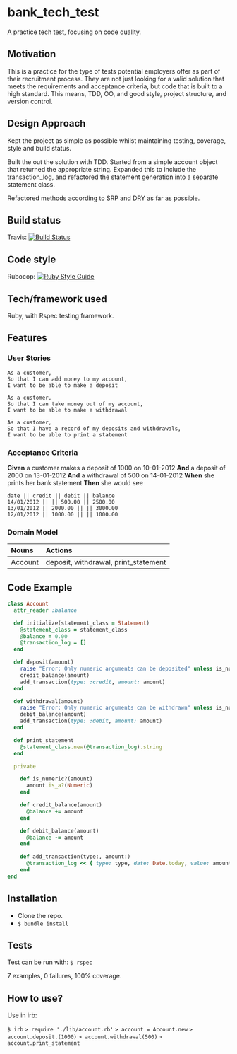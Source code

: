 # bank_tech_test
A practice tech test, focusing on code quality.

## Motivation
This is a practice for the type of tests potential employers offer as part of their recruitment process. They are not just looking for a valid solution that meets the requirements and acceptance criteria, but code that is built to a high standard. This means, TDD, OO, and good style, project structure, and version control.

## Design Approach
Kept the project as simple as possible whilst maintaining testing, coverage, style and build status.

Built the out the solution with TDD. Started from a simple account object that returned the appropriate string. Expanded this to include the transaction_log, and refactored the statement generation into a separate statement class.

Refactored methods according to SRP and DRY as far as possible.

## Build status

Travis: [![Build Status](https://travis-ci.com/chriswhitehouse/bank_tech_test.svg?branch=main)](https://travis-ci.com/chriswhitehouse/bank_tech_test)

## Code style

Rubocop: [![Ruby Style Guide](https://img.shields.io/badge/code_style-rubocop-brightgreen.svg)](https://github.com/rubocop-hq/rubocop)

## Tech/framework used
Ruby, with Rspec testing framework.

## Features
### User Stories

```
As a customer,
So that I can add money to my account,
I want to be able to make a deposit
```
```
As a customer,
So that I can take money out of my account,
I want to be able to make a withdrawal
```
```
As a customer,
So that I have a record of my deposits and withdrawals,
I want to be able to print a statement
```

### Acceptance Criteria

**Given** a customer makes a deposit of 1000 on 10-01-2012
**And** a deposit of 2000 on 13-01-2012
**And** a withdrawal of 500 on 14-01-2012
**When** she prints her bank statement
**Then** she would see

```
date || credit || debit || balance
14/01/2012 || || 500.00 || 2500.00
13/01/2012 || 2000.00 || || 3000.00
12/01/2012 || 1000.00 || || 1000.00
```

### Domain Model
| Nouns     | Actions     |
| :------------- | :------------- |
| Account     | deposit, withdrawal, print_statement       |


## Code Example
```Ruby
class Account
  attr_reader :balance

  def initialize(statement_class = Statement)
    @statement_class = statement_class
    @balance = 0.00
    @transaction_log = []
  end

  def deposit(amount)
    raise "Error: Only numeric arguments can be deposited" unless is_numeric?(amount)
    credit_balance(amount)
    add_transaction(type: :credit, amount: amount)
  end

  def withdrawal(amount)
    raise "Error: Only numeric arguments can be withdrawn" unless is_numeric?(amount)
    debit_balance(amount)
    add_transaction(type: :debit, amount: amount)
  end

  def print_statement
    @statement_class.new(@transaction_log).string
  end

  private

    def is_numeric?(amount)
      amount.is_a?(Numeric)
    end

    def credit_balance(amount)
      @balance += amount
    end

    def debit_balance(amount)
      @balance -= amount
    end

    def add_transaction(type:, amount:)
      @transaction_log << { type: type, date: Date.today, value: amount, balance: @balance }
    end
end
```

## Installation
* Clone the repo.
* `$ bundle install`

## Tests
Test can be run with:
`$ rspec`

7 examples, 0 failures, 100% coverage.

## How to use?
Use in irb:

`$ irb`
`> require './lib/account.rb'`
`> account = Account.new`
`> account.deposit.(1000)`
`> account.withdrawal(500)`
`> account.print_statement`
